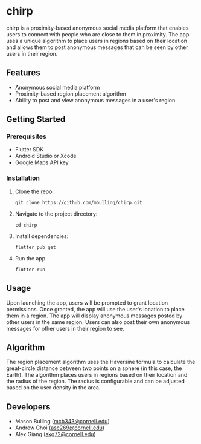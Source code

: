 # chirp

chirp is a proximity-based anonymous social media platform that enables users to connect with people who are close to them in proximity. The app uses a unique algorithm to place users in regions based on their location and allows them to post anonymous messages that can be seen by other users in their region.

## Features

- Anonymous social media platform
- Proximity-based region placement algorithm
- Ability to post and view anonymous messages in a user's region

## Getting Started

### Prerequisites

- Flutter SDK
- Android Studio or Xcode
- Google Maps API key

### Installation

1. Clone the repo:

    ```git clone https://github.com/mbulling/chirp.git```

2. Navigate to the project directory:

    ```cd chirp```

3. Install dependencies:

    ```flutter pub get```

4. Run the app

    ```flutter run```


## Usage

Upon launching the app, users will be prompted to grant location permissions. Once granted, the app will use the user's location to place them in a region. The app will display anonymous messages posted by other users in the same region. Users can also post their own anonymous messages for other users in their region to see.

## Algorithm

The region placement algorithm uses the Haversine formula to calculate the great-circle distance between two points on a sphere (in this case, the Earth). The algorithm places users in regions based on their location and the radius of the region. The radius is configurable and can be adjusted based on the user density in the area.

## Developers

- Mason Bulling (mcb343@cornell.edu)
- Andrew Choi (asc269@cornell.edu)
- Alex Giang (akg72@cornell.edu)

